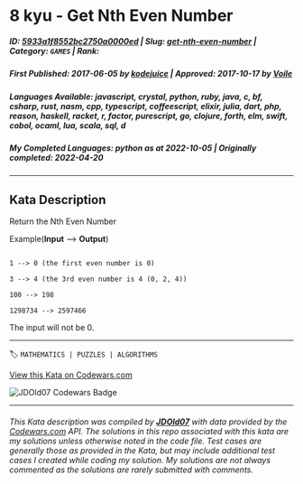 # 8 kyu - Get Nth Even Number

##### **ID**: [5933a1f8552bc2750a0000ed](https://www.codewars.com/kata/5933a1f8552bc2750a0000ed) | **Slug**: [get-nth-even-number](https://www.codewars.com/kata/5933a1f8552bc2750a0000ed) | **Category**: `GAMES` | **Rank**: <span style="color:white">8 kyu</span>

##### **First Published**: 2017-06-05 ***by*** [kodejuice](https://www.codewars.com/users/kodejuice) | **Approved**: 2017-10-17 ***by*** [Voile](https://www.codewars.com/users/Voile)

##### **Languages Available**: javascript, crystal, python, ruby, java, c, bf, csharp, rust, nasm, cpp, typescript, coffeescript, elixir, julia, dart, php, reason, haskell, racket, r, factor, purescript, go, clojure, forth, elm, swift, cobol, ocaml, lua, scala, sql, d

##### **My Completed Languages**: python ***as at*** 2022-10-05 | **Originally completed**: 2022-04-20

---

## Kata Description


Return the Nth Even Number



Example(**Input** --> **Output**)



```

1 --> 0 (the first even number is 0)

3 --> 4 (the 3rd even number is 4 (0, 2, 4))

100 --> 198

1298734 --> 2597466

```



The input will not be 0.

---


🏷 `MATHEMATICS | PUZZLES | ALGORITHMS`


[View this Kata on Codewars.com](https://www.codewars.com/kata/5933a1f8552bc2750a0000ed)

![](https://www.codewars.com/users/jdold07/badges/large "JDOld07 Codewars Badge")

---

###### *This Kata description was compiled by [**JDOld07**](https://tpstech.dev) with data provided by the [Codewars.com](https://www.codewars.com) API.  The solutions in this repo associated with this kata are my solutions unless otherwise noted in the code file.  Test cases are generally those as provided in the Kata, but may include additional test cases I created while coding my solution.  My solutions are not always commented as the solutions are rarely submitted with comments.*
